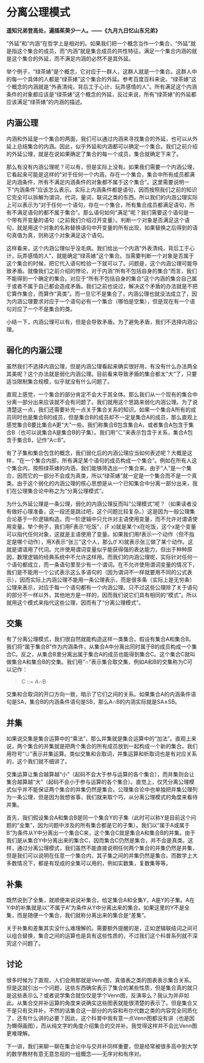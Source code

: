 # 分离公理模式

**遥知兄弟登高处，遍插茱萸少一人。——《九月九日忆山东兄弟》**

“外延”和“内涵”在哲学上是相对的。如果我们把一个概念当作一个集合，“外延”就是指这个集合的成员，而“内涵”就是集合成员的共性特征。满足一个集合内涵的就是这个集合的外延，而不满足内涵的必然不是其外延。

举个例子，“绿茶婊”是个概念，它对应于一群人，这群人就是一个集合。这群人中的每一个具体的人都是“绿茶婊”这个集合的外延。参考百度百科来说，“绿茶婊”这个概念的内涵就是“外表清纯，背后工于心计，玩弄感情的人”。所有满足这个内涵条件的对象都应该是“绿茶婊”这个概念的外延，反过来说，所有“绿茶婊”的外延都应该满足“绿茶婊”的内涵的描述。

## 内涵公理

内涵和外延是一个集合的两面，我们可以通过内涵来寻找集合的外延，也可以从外延上总结集合的内涵。因此，似乎外延和内涵都可以确定一个集合。我们之前介绍的外延公理，就是在说如果确定了集合的每一个成员，集合就确定下来了。

那么有没有内涵公理呢？可以有，但是实际上没有。如果我们需要一个内涵公理，它看起来可能是这样的“对于任何一个内涵，存在一个集合，集合中所有成员都满足内涵条件，所有不满足内涵条件的对象都不属于这个集合”。这里需要说明一下“内涵条件”应该怎么表示。实际上内涵条件都是语句，因而按照我们之前的知识它完全可以拆解为谓词，代词，量词，联词之类的东西。所以我们的内涵公理实际上可以表示为“对于任何一个语句，存在一个集合，所有集合成员都满足语句，所有不满足语句的都不属于集合”。那么语句如何“满足”呢？我们需要这个语句是一个带有开变量的语句（之前我们介绍过开变量）。判断一个对象是否满足这个语句，就是用这个对象的名称替换语句中开变量的所有出现，如果替换之后得到的语句真值为真，则称这个对象满足这个语句。

这样看来，这个内涵公理似乎没毛病。我们给出一个内涵“外表清纯，背后工于心计，玩弄感情的人”，就能确定“绿茶婊”这个集合。当需要判断一个对象是否属于这个集合的时候，把它代入语句检验一下就可以了。问题是，这个内涵公理可能导致矛盾。就像我们之前介绍的悖论，对于内涵“所有不包括自身的集合”而言，我们不能得到一个确定的集合。对应于“所有不包括自身的集合”这个内涵的集合自己属于或者不属于自己都会造成矛盾。我们之前也说过，解决这个矛盾的办法就是不把它算作集合，而算作“真类”。而一旦它不是集合了，内涵公理也就没法成立了，因为内涵公理要求对应于一个语句必有一个集合（哪怕是空集），但是现在有一个语句对应了一个不是集合的类。

小结一下，内涵公理可以有，但是会导致矛盾。为了避免矛盾，我们不选择内涵公理。

## 弱化的内涵公理

虽然我们不选择内涵公理，但是内涵公理看起来确实很好用，有没有什么办法两全其美呢？这个办法就是弱化内涵公理。目前看来导致矛盾的集合都太“大”了，只要适当限制集合规模，似乎就没有什么问题了。

直观上感觉，一个集合的部分肯定不会大于其全体。那么我们从一个现有的集合中分离一部分出来应该就不会有问题了。我们就用这个思路来弱化内涵公理。为了说清楚这一点，我们还需要补充一点关于集合关系的知识。如果一个集合A所有的成员同时也是集合B的成员，但是集合B的成员却不一定是集合A的成员，那么直观上感觉集合B要比集合A更“大”一些。我们称集合B包含集合A，或者集合A包含于集合B（也可以说集合A是集合B的子集）。我们用“⊂”来表示包含于关系，集合A包含于集合B，记作“A⊂B”。

有了子集和集合包含的概念，我们弱化后的内涵公理应当如何表述呢？大概是这样，“在一个集合内部，所有满足某个语句的成员构成一个集合”。例如在所有人这个集合内，按照绿茶婊的内涵，我们能够筛选出一个集合来。由于“人”是一个集合，因而它的一部分不会成为真类，所以“绿茶婊”就一定是一个集合而不是一个真类。由于这个弱化的内涵公理的核心思想是从一个已知集合中分离一部分出来，我们在公理集合论中称之为“分离公理模式”。

为什么外延公理是一条公理，弱化的内涵公理反而叫“公理模式”呢？（如果读者没有做好心理准备，这一段还是跳过吧，这个问题比较复杂。）这是因为一般公理集合论基于一阶逻辑构造。而一阶逻辑中只允许对主语使用变量，而不允许对谓语使用变量。举个例子，我们用F表示“吃饭”，(F x)就是某个x在吃饭，这个x是个变量可以指代任何对象，这就是主语使用了变量。如果我们用f表示一个动作（但不指定是哪个动作），用X表示“张三”这个人，那么(f X)就表示张三做了某个动作。这就是谓语用了代词。允许使用谓词变量似乎能获得强的表达能力，但出于种种原因，数理逻辑的经典系统中不允许这样用。而我们的内涵公理呢，实际针对任何一个语句都成立，而一条语句里至少有一个谓词。在不允许使用谓词变量的情况下，我们是不能用一个公式表示这么多语句的（因为谓词不一样就要用不同的公式表示），因而实际上内涵公理不能用一条公理表示，而是很多条（实际上是无穷条）公理来表示，对应于每一个语句都有一个内涵公理。只不过这些公理除了关于语句的部分不一样以外，其他地方是一样的，因而我们说它们具有相同的“模式”。所以就用这个模式来指代这些公理，因而有了“分离公理模式”。

## 交集

有了分离公理模式，我们很自然就能构造这样一类集合。假设有集合A和集合B。我们将“属于集合B”作为内涵条件，从集合A中分离出同时属于B的成员构成一个集合C。反之，从集合B里分离出属于集合A的成员也能得到集合C。这个集合C就叫做集合A和集合B的交集。我们用“∩”表示集合取交集，例如A和B的交集称为C可以记作：

> C ::= A∩B

交集和合取词的开口方向一致，暗示了它们之间的关系。如果集合A的内涵条件语句是SA，集合B的内涵条件语句是SB，那么A∩B的内涵实际就是SA∧SB。

## 并集

如果说交集是集合运算中的“乘法”，那么并集就是集合运算中的“加法”。直观上来说，两个集合的并集就是把两个集合的所有成员放到一起构成一个新的集合。我们用符号“∪”表示并集运算。类似交集和合取词，并集运算和析取词也是有对应关系的，这个我们就不细讲了。

交集运算让集合越算越“小”（起码不会大于参与运算的各个集合），而并集则会让集合越算越“大”（起码不会小于参与运算的各个集合）。直觉上，仅凭分离公理模式似乎并不能保证两个集合的并集仍然是集合。公理集合论中也单独把并集公理列为一条公理，但是因为我想省事，我们就来取个巧，从分离公理模式的角度来看待并集。

首先，我们假设集合A和集合B是同一个集合Y的子集（此时可以称Y是目前这个问题的“全集”，因为问题中涉及的所有集合都是它的子集）。我们以“属于A或属于B”为条件从Y中分离出一个集合C来，这个集合C就是集合A和集合B的并集。由于我们是从集合Y中分离出来的集合C，因而集合C仍然是集合，并不会是真类。这样，通过分离公理模式，我们虽然不能直接说明任何两个集合的并集仍然是并集，但是我们可以说明在任意一个集合内，其子集之间的并集仍然是集合。而数学上大多数情况下，都是有现成的全集可以用的，例如实数集，复数集等等。

## 补集

既然说到了全集，就顺便来说说补集合。给定集合A和全集Y，A是Y的子集。A在Y中的补集就是以“不属于A”为条件从Y中分离出来的集合。如果这里的Y不是全集，而是随便一个集合，我们就称分离出来的集合是“差集”。

关于补集和差集其实没什么难理解的。需要额外提醒的是，正如逻辑联结词之间可以组合替换，集合之间的运算也是具有这些性质的，不过我们这个科普系列就不深究这个问题了。

## 讨论

很多时候为了直观，人们会用那就是Venn图，真值表之类的图表表示集合关系。但是这就引出一个问题，这些东西确实表示了集合的某些性质，但是集合真的就只是这些表示么？或者说学集合就仅仅是学个Venn图，反演率么？我认为并非如此。从集合交并补运算的角度来说确实这些图表就能很清楚的表示了。但是集合又不是只有交并补，不然的话集合这一部分的内容和布尔代数之类的内容完全同质化了，还有什么讲的必要？因此，这个科普中我有意一点Venn图都没有讲（也是因为懒得画图），而从纯文字的角度介绍集合的交并补。我觉得这样并不会比Venn图更难理解。

下一讲，我们来聊一聊在集合论中与交并补同样重要，但是经常被很多高中到大学的数学教材有意无意忽视的一组概念——无序对和有序对。










